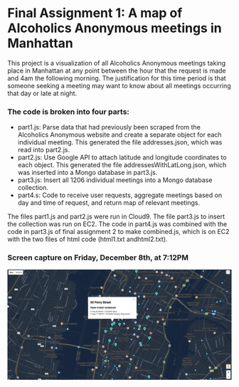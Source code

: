 # Final Assignment 1: A map of Alcoholics Anonymous meetings in Manhattan

This project is a visualization of all Alcoholics Anonymous meetings taking place in Manhattan at any point between the hour that the request is made and 4am the following morning.
The justification for this time period is that someone seeking a meeting may want to know about all meetings occurring that day or late at night.

### The code is broken into four parts:
* part1.js: Parse data that had previously been scraped from the Alcoholics Anonymous website and create a separate object for each individual meeting.
 This generated the file addresses.json, which was read into part2.js.
* part2.js: Use Google API to attach latitude and longitude coordinates to each object.
 This generated the file addressesWithLatLong.json, which was inserted into a Mongo database in part3.js.
* part3.js: Insert all 1206 individual meetings into a Mongo database collection.
* part4.s: Code to receive user requests, aggregate meetings based on day and time of request, and return map of relevant meetings.

The files part1.js and part2.js were run in Cloud9. The file part3.js to insert the collection was run on EC2. The code in part4.js was combined with the code in part3.js of final assignment 2 to make combined.js, which is on EC2 with the two files of html code (html1.txt andhtml2.txt).

### Screen capture on Friday, December 8th, at 7:12PM
![preview.png](preview.png)